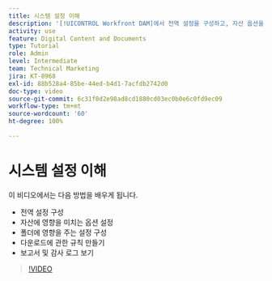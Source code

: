 ```yaml
---
title: 시스템 설정 이해
description: '[!UICONTROL Workfront DAM]에서 전역 설정을 구성하고, 자산 옵션을 설정하고, 폴더 설정을 구성하고, 다운로드 규칙을 만들고 보고서 및 감사 로그를 보는 방법을 알아봅니다.'
activity: use
feature: Digital Content and Documents
type: Tutorial
role: Admin
level: Intermediate
team: Technical Marketing
jira: KT-8968
exl-id: 88b528a4-85be-44ed-b4d1-7acfdb2742d0
doc-type: video
source-git-commit: 6c31f8d2e98ad8cd1880cd03ec0b0e6c0fd9ec09
workflow-type: tm+mt
source-wordcount: '60'
ht-degree: 100%

---
```


# 시스템 설정 이해

이 비디오에서는 다음 방법을 배우게 됩니다.

* 전역 설정 구성
* 자산에 영향을 미치는 옵션 설정
* 폴더에 영향을 주는 설정 구성
* 다운로드에 관한 규칙 만들기
* 보고서 및 감사 로그 보기

>[!VIDEO](https://video.tv.adobe.com/v/335231/?quality=12&learn=on)
